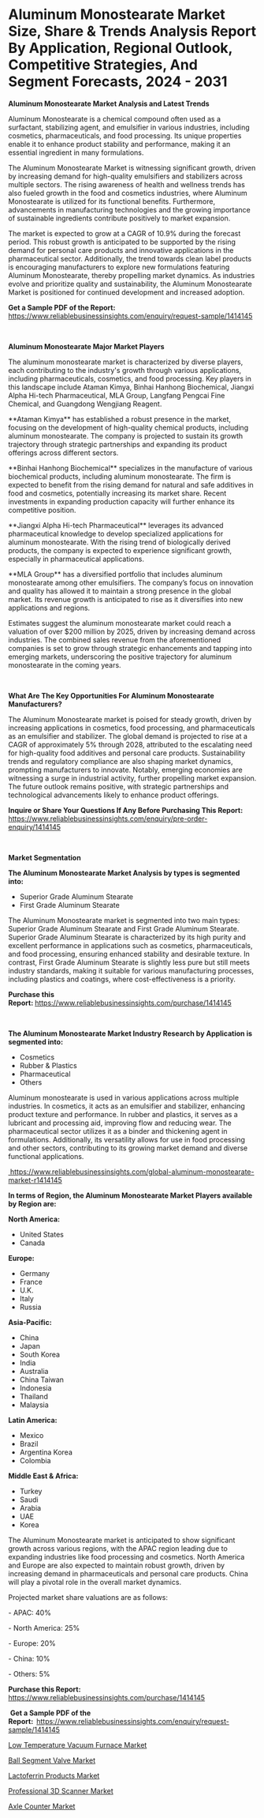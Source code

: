 <p><h1>Aluminum Monostearate Market Size, Share & Trends Analysis Report By Application, Regional Outlook, Competitive Strategies, And Segment Forecasts, 2024 - 2031</h1></p><p><strong>Aluminum Monostearate Market Analysis and Latest Trends</strong></p>
<p><p>Aluminum Monostearate is a chemical compound often used as a surfactant, stabilizing agent, and emulsifier in various industries, including cosmetics, pharmaceuticals, and food processing. Its unique properties enable it to enhance product stability and performance, making it an essential ingredient in many formulations.</p><p>The Aluminum Monostearate Market is witnessing significant growth, driven by increasing demand for high-quality emulsifiers and stabilizers across multiple sectors. The rising awareness of health and wellness trends has also fueled growth in the food and cosmetics industries, where Aluminum Monostearate is utilized for its functional benefits. Furthermore, advancements in manufacturing technologies and the growing importance of sustainable ingredients contribute positively to market expansion.</p><p>The market is expected to grow at a CAGR of 10.9% during the forecast period. This robust growth is anticipated to be supported by the rising demand for personal care products and innovative applications in the pharmaceutical sector. Additionally, the trend towards clean label products is encouraging manufacturers to explore new formulations featuring Aluminum Monostearate, thereby propelling market dynamics. As industries evolve and prioritize quality and sustainability, the Aluminum Monostearate Market is positioned for continued development and increased adoption.</p></p>
<p><strong>Get a Sample PDF of the Report:&nbsp;</strong> <a href="https://www.reliablebusinessinsights.com/enquiry/request-sample/1414145?utm_campaign=1722&utm_medium=2&utm_source=Github&utm_content=ia&utm_term=18102024&utm_id=aluminum-monostearate">https://www.reliablebusinessinsights.com/enquiry/request-sample/1414145</a></p>
<p>&nbsp;</p>
<p><strong>Aluminum Monostearate Major Market Players</strong></p>
<p><p>The aluminum monostearate market is characterized by diverse players, each contributing to the industry's growth through various applications, including pharmaceuticals, cosmetics, and food processing. Key players in this landscape include Ataman Kimya, Binhai Hanhong Biochemical, Jiangxi Alpha Hi-tech Pharmaceutical, MLA Group, Langfang Pengcai Fine Chemical, and Guangdong Wengjiang Reagent.</p><p>**Ataman Kimya** has established a robust presence in the market, focusing on the development of high-quality chemical products, including aluminum monostearate. The company is projected to sustain its growth trajectory through strategic partnerships and expanding its product offerings across different sectors.</p><p>**Binhai Hanhong Biochemical** specializes in the manufacture of various biochemical products, including aluminum monostearate. The firm is expected to benefit from the rising demand for natural and safe additives in food and cosmetics, potentially increasing its market share. Recent investments in expanding production capacity will further enhance its competitive position.</p><p>**Jiangxi Alpha Hi-tech Pharmaceutical** leverages its advanced pharmaceutical knowledge to develop specialized applications for aluminum monostearate. With the rising trend of biologically derived products, the company is expected to experience significant growth, especially in pharmaceutical applications.</p><p>**MLA Group** has a diversified portfolio that includes aluminum monostearate among other emulsifiers. The company’s focus on innovation and quality has allowed it to maintain a strong presence in the global market. Its revenue growth is anticipated to rise as it diversifies into new applications and regions.</p><p>Estimates suggest the aluminum monostearate market could reach a valuation of over $200 million by 2025, driven by increasing demand across industries. The combined sales revenue from the aforementioned companies is set to grow through strategic enhancements and tapping into emerging markets, underscoring the positive trajectory for aluminum monostearate in the coming years.</p></p>
<p>&nbsp;</p>
<p><strong>What Are The Key Opportunities For Aluminum Monostearate Manufacturers?</strong></p>
<p><p>The Aluminum Monostearate market is poised for steady growth, driven by increasing applications in cosmetics, food processing, and pharmaceuticals as an emulsifier and stabilizer. The global demand is projected to rise at a CAGR of approximately 5% through 2028, attributed to the escalating need for high-quality food additives and personal care products. Sustainability trends and regulatory compliance are also shaping market dynamics, prompting manufacturers to innovate. Notably, emerging economies are witnessing a surge in industrial activity, further propelling market expansion. The future outlook remains positive, with strategic partnerships and technological advancements likely to enhance product offerings.</p></p>
<p><strong>Inquire or Share Your Questions If Any Before Purchasing This Report:</strong> <a href="https://www.reliablebusinessinsights.com/enquiry/pre-order-enquiry/1414145?utm_campaign=1722&utm_medium=2&utm_source=Github&utm_content=ia&utm_term=18102024&utm_id=aluminum-monostearate">https://www.reliablebusinessinsights.com/enquiry/pre-order-enquiry/1414145</a></p>
<p>&nbsp;</p>
<p><strong>Market Segmentation</strong></p>
<p><strong>The Aluminum Monostearate Market Analysis by types is segmented into:</strong></p>
<p><ul><li>Superior Grade Aluminum Stearate</li><li>First Grade Aluminum Stearate</li></ul></p>
<p><p>The Aluminum Monostearate market is segmented into two main types: Superior Grade Aluminum Stearate and First Grade Aluminum Stearate. Superior Grade Aluminum Stearate is characterized by its high purity and excellent performance in applications such as cosmetics, pharmaceuticals, and food processing, ensuring enhanced stability and desirable texture. In contrast, First Grade Aluminum Stearate is slightly less pure but still meets industry standards, making it suitable for various manufacturing processes, including plastics and coatings, where cost-effectiveness is a priority.</p></p>
<p><strong>Purchase this Report:&nbsp;</strong><a href="https://www.reliablebusinessinsights.com/purchase/1414145?utm_campaign=1722&utm_medium=2&utm_source=Github&utm_content=ia&utm_term=18102024&utm_id=aluminum-monostearate">https://www.reliablebusinessinsights.com/purchase/1414145</a></p>
<p>&nbsp;</p>
<p><strong>The Aluminum Monostearate Market Industry Research by Application is segmented into:</strong></p>
<p><ul><li>Cosmetics</li><li>Rubber & Plastics</li><li>Pharmaceutical</li><li>Others</li></ul></p>
<p><p>Aluminum monostearate is used in various applications across multiple industries. In cosmetics, it acts as an emulsifier and stabilizer, enhancing product texture and performance. In rubber and plastics, it serves as a lubricant and processing aid, improving flow and reducing wear. The pharmaceutical sector utilizes it as a binder and thickening agent in formulations. Additionally, its versatility allows for use in food processing and other sectors, contributing to its growing market demand and diverse functional applications.</p></p>
<p><a href="https://www.reliablebusinessinsights.com/global-aluminum-monostearate-market-r1414145?utm_campaign=1722&utm_medium=2&utm_source=Github&utm_content=ia&utm_term=18102024&utm_id=aluminum-monostearate">&nbsp;https://www.reliablebusinessinsights.com/global-aluminum-monostearate-market-r1414145</a></p>
<p><strong>In terms of Region, the Aluminum Monostearate Market Players available by Region are:</strong></p>
<p>
    <p> <strong> North America: </strong>
        <ul>
            <li>United States</li>
            <li>Canada</li>
        </ul>
        </p> 
    <p> <strong> Europe: </strong>
        <ul>
            <li>Germany</li>
            <li>France</li>
            <li>U.K.</li>
            <li>Italy</li>
            <li>Russia</li>
        </ul>
        </p> 
    <p> <strong> Asia-Pacific: </strong>
        <ul>
            <li>China</li>
            <li>Japan</li>
            <li>South Korea</li>
            <li>India</li>
            <li>Australia</li>
            <li>China Taiwan</li>
            <li>Indonesia</li>
            <li>Thailand</li>
            <li>Malaysia</li>
        </ul>
        </p> 
    <p> <strong> Latin America: </strong>
        <ul>
            <li>Mexico</li>
            <li>Brazil</li>
            <li>Argentina Korea</li>
            <li>Colombia</li>
        </ul>
        </p> 
    <p> <strong> Middle East & Africa: </strong>
        <ul>
            <li>Turkey</li>
            <li>Saudi</li>
            <li>Arabia</li>
            <li>UAE</li>
            <li>Korea</li>
        </ul>
    </p>
    </p>
<p><p>The Aluminum Monostearate market is anticipated to show significant growth across various regions, with the APAC region leading due to expanding industries like food processing and cosmetics. North America and Europe are also expected to maintain robust growth, driven by increasing demand in pharmaceuticals and personal care products. China will play a pivotal role in the overall market dynamics. </p><p>Projected market share valuations are as follows: </p><p>- APAC: 40%</p><p>- North America: 25%</p><p>- Europe: 20%</p><p>- China: 10%</p><p>- Others: 5%</p></p>
<p><strong>Purchase this Report: </strong><a href="https://www.reliablebusinessinsights.com/purchase/1414145?utm_campaign=1722&utm_medium=2&utm_source=Github&utm_content=ia&utm_term=18102024&utm_id=aluminum-monostearate">https://www.reliablebusinessinsights.com/purchase/1414145</a></p>
<p>&nbsp;<strong>Get a Sample PDF of the Report:&nbsp;&nbsp;</strong><a href="https://www.reliablebusinessinsights.com/enquiry/request-sample/1414145?utm_campaign=1722&utm_medium=2&utm_source=Github&utm_content=ia&utm_term=18102024&utm_id=aluminum-monostearate">https://www.reliablebusinessinsights.com/enquiry/request-sample/1414145</a></p>
<p><strong></strong></p>
<p><p><a href="https://www.linkedin.com/pulse/investment-opportunities-low-temperature-vacuum-furnace-sector-0hgqc?utm_campaign=1722&utm_medium=2&utm_source=Github&utm_content=ia&utm_term=18102024&utm_id=aluminum-monostearate">Low Temperature Vacuum Furnace Market</a></p><p><a href="https://www.linkedin.com/pulse/market-insights-global-ball-segment-valve-forecast-innovation-xvndc?utm_campaign=1722&utm_medium=2&utm_source=Github&utm_content=ia&utm_term=18102024&utm_id=aluminum-monostearate">Ball Segment Valve Market</a></p><p><a href="https://www.linkedin.com/pulse/lactoferrin-products-industry-insights-report-analyzing-market-m1bec?utm_campaign=1722&utm_medium=2&utm_source=Github&utm_content=ia&utm_term=18102024&utm_id=aluminum-monostearate">Lactoferrin Products Market</a></p><p><a href="https://www.linkedin.com/pulse/global-professional-3d-scanner-market-trends-analysis-future-iwp3c?utm_campaign=1722&utm_medium=2&utm_source=Github&utm_content=ia&utm_term=18102024&utm_id=aluminum-monostearate">Professional 3D Scanner Market</a></p><p><a href="https://www.linkedin.com/pulse/regional-adaptations-global-axle-counter-market-trends-overview-xmtbc?utm_campaign=1722&utm_medium=2&utm_source=Github&utm_content=ia&utm_term=18102024&utm_id=aluminum-monostearate">Axle Counter Market</a></p></p>